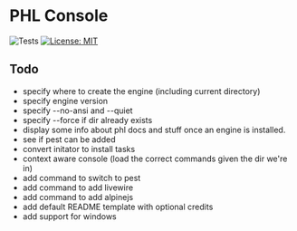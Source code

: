 # PHL Console

![Tests](https://github.com/paulhenri-l/console/workflows/Tests/badge.svg)
[![License: MIT](https://img.shields.io/badge/License-MIT-blue.svg)](LICENSE)

## Todo

- specify where to create the engine (including current directory)
- specify engine version
- specify --no-ansi and --quiet
- specify --force if dir already exists
- display some info about phl docs and stuff once an engine is installed.
- see if pest can be added
- convert initator to install tasks
- context aware console (load the correct commands given the dir we're in)
- add command to switch to pest
- add command to add livewire
- add command to add alpinejs
- add default README template with optional credits
- add support for windows

